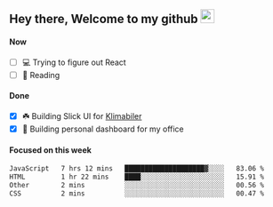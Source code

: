 ## Hey there, Welcome to my github <img src="https://media.giphy.com/media/hvRJCLFzcasrR4ia7z/giphy.gif" width="25px">

#### Now
- [ ] 💻 Trying to figure out React
- [ ] 📕 Reading

#### Done
- [x] ☘️ Building Slick UI for [Klimabiler](https://klimabiler.dk)
- [x] 🚀 Building personal dashboard for my office
 
 #### Focused on this week
<!--START_SECTION:waka-->

```txt
JavaScript   7 hrs 12 mins   ████████████████████▓░░░░   83.06 %
HTML         1 hr 22 mins    ████░░░░░░░░░░░░░░░░░░░░░   15.91 %
Other        2 mins          ░░░░░░░░░░░░░░░░░░░░░░░░░   00.56 %
CSS          2 mins          ░░░░░░░░░░░░░░░░░░░░░░░░░   00.47 %
```

<!--END_SECTION:waka-->

